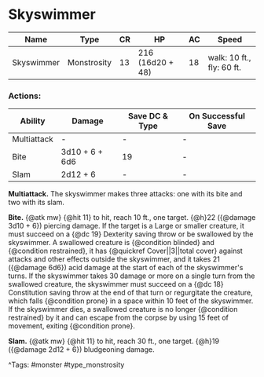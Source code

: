 # Skyswimmer

| Name | Type | CR | HP | AC | Speed |
|------|------|----|----|----|-------|
| Skyswimmer | Monstrosity | 13 | 216 (16d20 + 48) | 18 | walk: 10 ft., fly: 60 ft. |

### Actions:

| Ability | Damage | Save DC & Type | On Successful Save |
|---------|--------|----------------|--------------------|
| Multiattack | - | - | - |
| Bite | 3d10 + 6 + 6d6 | 19 | - |
| Slam | 2d12 + 6 | - | - |


**Multiattack.** The skyswimmer makes three attacks: one with its bite and two with its slam.

**Bite.** {@atk mw} {@hit 11} to hit, reach 10 ft., one target. {@h}22 ({@damage 3d10 + 6}) piercing damage. If the target is a Large or smaller creature, it must succeed on a {@dc 19} Dexterity saving throw or be swallowed by the skyswimmer. A swallowed creature is {@condition blinded} and {@condition restrained}, it has {@quickref Cover||3||total cover} against attacks and other effects outside the skyswimmer, and it takes 21 ({@damage 6d6}) acid damage at the start of each of the skyswimmer's turns. If the skyswimmer takes 30 damage or more on a single turn from the swallowed creature, the skyswimmer must succeed on a {@dc 18} Constitution saving throw at the end of that turn or regurgitate the creature, which falls {@condition prone} in a space within 10 feet of the skyswimmer. If the skyswimmer dies, a swallowed creature is no longer {@condition restrained} by it and can escape from the corpse by using 15 feet of movement, exiting {@condition prone}.

**Slam.** {@atk mw} {@hit 11} to hit, reach 30 ft., one target. {@h}19 ({@damage 2d12 + 6}) bludgeoning damage.

^Tags: #monster #type_monstrosity